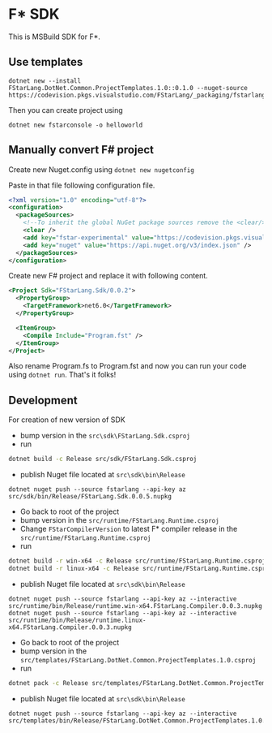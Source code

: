 # F* SDK

This is MSBuild SDK for F*.


## Use templates

```shell
dotnet new --install FStarLang.DotNet.Common.ProjectTemplates.1.0::0.1.0 --nuget-source https://codevision.pkgs.visualstudio.com/FStarLang/_packaging/fstarlang/nuget/v3/index.json
```

Then you can create project using
```shell
dotnet new fstarconsole -o helloworld
```

## Manually convert F# project

Create new Nuget.config using `dotnet new nugetconfig`

Paste in that file following configuration file.
```xml
<?xml version="1.0" encoding="utf-8"?>
<configuration>
  <packageSources>
    <!--To inherit the global NuGet package sources remove the <clear/> line below -->
    <clear />
    <add key="fstar-experimental" value="https://codevision.pkgs.visualstudio.com/FStarLang/_packaging/fstarlang/nuget/v3/index.json" />
    <add key="nuget" value="https://api.nuget.org/v3/index.json" />
  </packageSources>
</configuration>
```

Create new F# project and replace it with following content.

```xml
<Project Sdk="FStarLang.Sdk/0.0.2">
  <PropertyGroup>
    <TargetFramework>net6.0</TargetFramework>
  </PropertyGroup>

  <ItemGroup>
    <Compile Include="Program.fst" />
  </ItemGroup>
</Project>
```
Also rename Program.fs to Program.fst and now you can run your code using `dotnet run`. That's it folks!

## Development

For creation of new version of SDK
- bump version in the `src\sdk\FStarLang.Sdk.csproj`
- run 
```sh
dotnet build -c Release src/sdk/FStarLang.Sdk.csproj
```
- publish Nuget file located at `src\sdk\bin\Release`
```
dotnet nuget push --source fstarlang --api-key az src/sdk/bin/Release/FStarLang.Sdk.0.0.5.nupkg
```
- Go back to root of the project
- bump version in the `src/runtime/FStarLang.Runtime.csproj`
- Change `FStarCompilerVersion` to latest F* compiler release in the `src/runtime/FStarLang.Runtime.csproj`
- run
```sh
dotnet build -r win-x64 -c Release src/runtime/FStarLang.Runtime.csproj
dotnet build -r linux-x64 -c Release src/runtime/FStarLang.Runtime.csproj
```
- publish Nuget file located at `src\sdk\bin\Release`
```
dotnet nuget push --source fstarlang --api-key az --interactive src/runtime/bin/Release/runtime.win-x64.FStarLang.Compiler.0.0.3.nupkg
dotnet nuget push --source fstarlang --api-key az --interactive src/runtime/bin/Release/runtime.linux-x64.FStarLang.Compiler.0.0.3.nupkg
```
- Go back to root of the project
- bump version in the `src/templates/FStarLang.DotNet.Common.ProjectTemplates.1.0.csproj`
- run
```sh
dotnet pack -c Release src/templates/FStarLang.DotNet.Common.ProjectTemplates.1.0.csproj
```
- publish Nuget file located at `src\sdk\bin\Release`
```
dotnet nuget push --source fstarlang --api-key az --interactive src/templates/bin/Release/FStarLang.DotNet.Common.ProjectTemplates.1.0.0.0.5
```
